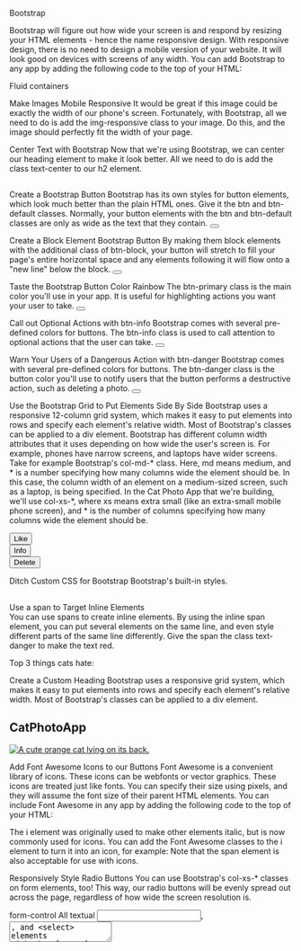 Bootstrap

Bootstrap will figure out how wide your screen is and respond by resizing your HTML elements - hence the name responsive design.
With responsive design, there is no need to design a mobile version of your website. It will look good on devices with screens of any width.
You can add Bootstrap to any app by adding the following code to the top of your HTML:
<link rel="stylesheet" href="https://maxcdn.bootstrapcdn.com/bootstrap/3.3.7/css/bootstrap.min.css" integrity="sha384-BVYiiSIFeK1dGmJRAkycuHAHRg32OmUcww7on3RYdg4Va+PmSTsz/K68vbdEjh4u" crossorigin="anonymous"/>

Fluid containers
<div class="container-fluid"></div>

Make Images Mobile Responsive
It would be great if this image could be exactly the width of our phone's screen.
Fortunately, with Bootstrap, all we need to do is add the img-responsive class to your image. Do this, and the image should perfectly fit the width of your page.
<img class="img-responsive" src="">

Center Text with Bootstrap
Now that we're using Bootstrap, we can center our heading element to make it look better. All we need to do is add the class text-center to our h2 element.
<h2 class="text-center"></h2>

Create a Bootstrap Button
Bootstrap has its own styles for button elements, which look much better than the plain HTML ones. Give it the btn and btn-default classes. Normally, your button elements with the btn and btn-default classes are only as wide as the text that they contain.
<button class="btn btn-default"></button>

Create a Block Element Bootstrap Button
By making them block elements with the additional class of btn-block, your button will stretch to fill your page's entire horizontal space and any elements following it will flow onto a "new line" below the block.
<button class="btn btn-block"></button>

Taste the Bootstrap Button Color Rainbow
The btn-primary class is the main color you'll use in your app. It is useful for highlighting actions you want your user to take.
<button class="btn btn-block btn-primary"></button>

Call out Optional Actions with btn-info
Bootstrap comes with several pre-defined colors for buttons. The btn-info class is used to call attention to optional actions that the user can take.
<button class="btn btn-block btn-info"></button>

Warn Your Users of a Dangerous Action with btn-danger
Bootstrap comes with several pre-defined colors for buttons. The btn-danger class is the button color you'll use to notify users that the button performs a destructive action, such as deleting a photo.
 <button class="btn btn-block btn-danger"></button>

Use the Bootstrap Grid to Put Elements Side By Side
Bootstrap uses a responsive 12-column grid system, which makes it easy to put elements into rows and specify each element's relative width. Most of Bootstrap's classes can be applied to a div element.
Bootstrap has different column width attributes that it uses depending on how wide the user's screen is. For example, phones have narrow screens, and laptops have wider screens.
Take for example Bootstrap's col-md-* class. Here, md means medium, and * is a number specifying how many columns wide the element should be. In this case, the column width of an element on a medium-sized screen, such as a laptop, is being specified.
In the Cat Photo App that we're building, we'll use col-xs-*, where xs means extra small (like an extra-small mobile phone screen), and * is the number of columns specifying how many columns wide the element should be.
<div class="row">
    <div class="col-xs-4">
      <button class="btn btn-block btn-primary">Like</button>
    </div>
    <div class="col-xs-4">
      <button class="btn btn-block btn-info">Info</button>
    </div>
    <div class="col-xs-4">
      <button class="btn btn-block btn-danger">Delete</button>
    </div>
</div>

Ditch Custom CSS for Bootstrap
Bootstrap's built-in styles.
<h2 class="text-primary text-center"></h2>

Use a span to Target Inline Elements   
You can use spans to create inline elements. By using the inline span element, you can put several elements on the same line, and even style different parts of the same line differently. Give the span the class text-danger to make the text red.
<p>Top 3 things cats <span class="text-danger">hate:</span></p>

Create a Custom Heading
Bootstrap uses a responsive grid system, which makes it easy to put elements into rows and specify each element's relative width. Most of Bootstrap's classes can be applied to a div element.
<div class="row">
    <div class="col-xs-8">
      <h2 class="text-primary text-center">CatPhotoApp</h2>
    </div>
    <div class="col-xs-4">
      <a href="#"><img class="img-responsive thick-green-border" src="https://cdn.freecodecamp.org/curriculum/cat-photo-app/relaxing-cat.jpg" alt="A cute orange cat lying on its back."></a>
    </div>
  </div>

Add Font Awesome Icons to our Buttons
Font Awesome is a convenient library of icons. These icons can be webfonts or vector graphics. These icons are treated just like fonts. You can specify their size using pixels, and they will assume the font size of their parent HTML elements.
You can include Font Awesome in any app by adding the following code to the top of your HTML:
<link rel="stylesheet" href="https://use.fontawesome.com/releases/v5.8.1/css/all.css" integrity="sha384-50oBUHEmvpQ+1lW4y57PTFmhCaXp0ML5d60M1M7uH2+nqUivzIebhndOJK28anvf" crossorigin="anonymous">
The i element was originally used to make other elements italic, but is now commonly used for icons. You can add the Font Awesome classes to the i element to turn it into an icon, for example:
<i class="fas fa-info-circle"></i>
Note that the span element is also acceptable for use with icons.

Responsively Style Radio Buttons
You can use Bootstrap's col-xs-* classes on form elements, too! This way, our radio buttons will be evenly spread out across the page, regardless of how wide the screen resolution is.

form-control
All textual <input>, <textarea>, and <select> elements with the class .form-control have a width of 100%.

Create Bootstrap Wells
Bootstrap has a class called well that can create a visual sense of depth for your columns.

Create a Class to Target with jQuery Selectors
Not every class needs to have corresponding CSS. Sometimes we create classes just for the purpose of selecting these elements more easily using jQuery.
Give each of your button elements the class target.